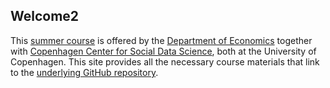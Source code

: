 ## Welcome2
This [summer course](https://kurser.ku.dk/course/a%C3%98kk08216u/2021-2022) is offered by the [Department of Economics](https://econ.ku.dk) together with [Copenhagen Center for Social Data Science](https://sodas.ku.dk), both at the University of Copenhagen. This site provides all the necessary course materials that link to the [underlying GitHub repository](https://github.com/isdsucph/isds2021).
